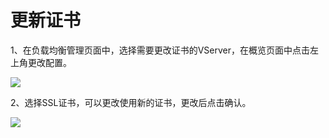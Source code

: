 # 更新证书

1、在负载均衡管理页面中，选择需要更改证书的VServer，在概览页面中点击左上角更改配置。

[![](https://docs.ucloud.cn/_media/network/ulb/%E4%BD%BF%E7%94%A8%E8%AF%81%E4%B9%A64.png)](https://docs.ucloud.cn/_detail/network/ulb/%E4%BD%BF%E7%94%A8%E8%AF%81%E4%B9%A64.png?id=network%3Aulb%3Acommon)

2、选择SSL证书，可以更改使用新的证书，更改后点击确认。

[![](https://docs.ucloud.cn/_media/network/ulb/%E4%BD%BF%E7%94%A8%E8%AF%81%E4%B9%A63.png)](https://docs.ucloud.cn/_detail/network/ulb/%E4%BD%BF%E7%94%A8%E8%AF%81%E4%B9%A63.png?id=network%3Aulb%3Acommon)  


